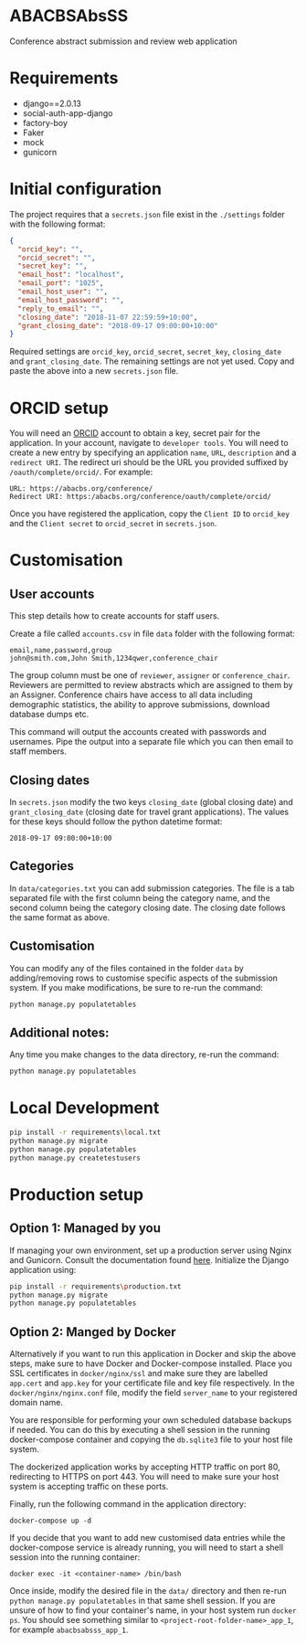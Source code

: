 # ABACBSAbsSS
Conference abstract submission and review web application

# Requirements
- django==2.0.13
- social-auth-app-django
- factory-boy
- Faker
- mock
- gunicorn


# Initial configuration
The project requires that a `secrets.json` file exist in the `./settings` folder with
the following format:

```json
{
  "orcid_key": "",
  "orcid_secret": "",
  "secret_key": "",
  "email_host": "localhost",
  "email_port": "1025",
  "email_host_user": "",
  "email_host_password": "",
  "reply_to_email": "",
  "closing_date": "2018-11-07 22:59:59+10:00",
  "grant_closing_date": "2018-09-17 09:00:00+10:00"
}
```

Required settings are `orcid_key`, `orcid_secret`, `secret_key`, `closing_date`
and `grant_closing_date`. The remaining settings are not yet used. Copy and paste
the above into a new `secrets.json` file.


# ORCID setup
You will need an [ORCID](https://orcid.org/) account to obtain a key, secret
pair for the application. In your account, navigate to `developer tools`. You
will need to create a new entry by specifying an application `name`, `URL`,
`description` and a `redirect URI`. The redirect uri should be the URL you provided
suffixed by `/oauth/complete/orcid/`. For example: 

```
URL: https://abacbs.org/conference/
Redirect URI: https:/abacbs.org/conference/oauth/complete/orcid/
```

Once you have registered the application, copy the `Client ID` to `orcid_key`
and the `Client secret` to `orcid_secret` in `secrets.json`.


# Customisation
## User accounts
This step details how to create accounts for staff users.

Create a file called `accounts.csv` in file `data` folder with the following 
format:

```csv
email,name,password,group
john@smith.com,John Smith,1234qwer,conference_chair
```

The group column must be one of `reviewer`, `assigner` or `conference_chair`.
Reviewers are permitted to review abstracts which are assigned to them by
an Assigner. Conference chairs have access to all data including demographic
statistics, the ability to approve submissions, download database dumps etc. 

This command will output the accounts created with passwords and usernames. Pipe
the output into a separate file which you can then email to staff members.


## Closing dates
In `secrets.json` modify the two keys `closing_date` (global closing date)
and `grant_closing_date` (closing date for travel grant applications). The values
for these keys should follow the python datetime format:

```
2018-09-17 09:00:00+10:00
```

## Categories
In `data/categories.txt` you can add submission categories. The file is a
tab separated file with the first column being the category name, and the second
column being the category closing date. The closing date follows the same format
as above.


## Customisation
You can modify any of the files contained in the folder `data` by
adding/removing rows to customise specific aspects of the submission system. If
you make modifications, be sure to re-run the command:

```bash
python manage.py populatetables
```

## Additional notes:
Any time you make changes to the data directory, re-run the command:

```bash
python manage.py populatetables
```

# Local Development
```bash
pip install -r requirements\local.txt
python manage.py migrate
python manage.py populatetables
python manage.py createtestusers 
```

# Production setup
## Option 1: Managed by you
If managing your own environment, set up a production server using Nginx and Gunicorn. Consult the documentation found 
[here](https://docs.gunicorn.org/en/stable/deploy.html). Initialize the Django application using:

```bash
pip install -r requirements\production.txt
python manage.py migrate
python manage.py populatetables
```

## Option 2: Manged by Docker
Alternatively if you want to run this application in Docker and skip the above steps, make sure to have Docker and 
Docker-compose installed. Place you SSL certificates in `docker/nginx/ssl` and make sure  they are labelled `app.cert` 
and `app.key` for your certificate file and key file respectively. In the `docker/nginx/nginx.conf` file, modify the 
field `server_name` to your registered domain name.

You are responsible for performing your own scheduled database backups if needed. You can do this by executing a shell
session in the running docker-compose container and copying the `db.sqlite3` file to your host file system.

The dockerized application works by accepting HTTP traffic on port 80, redirecting to HTTPS on port 443. You will need
to make sure your host system is accepting traffic on these ports.

Finally, run the following command in the application directory:

```shell
docker-compose up -d
```

If you decide that you want to add new customised data entries while the docker-compose service is already running, 
you will need to start a shell session into the running container:

```shell
docker exec -it <container-name> /bin/bash
```

Once inside, modify the desired file in the `data/` directory and then re-run `python manage.py populatetables` in that
same shell session. If you are unsure of how to find your container's name, in your host system run `docker ps`. You 
should see something similar to `<project-root-folder-name>_app_1`, for example `abacbsabsss_app_1`.